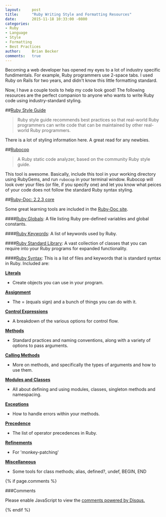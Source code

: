 ```yaml
---
layout:     post
title:      "Ruby Writing Style and Formatting Resources"
date:       2015-11-18 10:33:00 -0800
categories: 
- Ruby 
- Language 
- Style 
- Formatting 
- Best Practices
author:     Brian Becker
comments:   true
---
```


Becoming a web developer has opened my eyes to a lot of industry specific fundimentals. For example, Ruby programmers use 2-space tabs. I used Ruby on Rails for two years, and didn't know this little formatting standard. 

Now, I have a couple tools to help my code look good! The following resources are the perfect companion to anyone who wants to write Ruby code using industry-standard styling.


##[Ruby Style Guide][ruby-style-guide]

> Ruby style guide recommends best practices so that real-world Ruby programmers can write code that can be maintained by other real-world Ruby programmers.

There is a lot of styling information here. A great read for any newbies.


##[Rubocop][rubocop-home]

> A Ruby static code analyzer, based on the community Ruby style guide.

This tool is awesome. Basically, include this tool in your working directory using RubyGems, and run `rubocop` in your terminal window. Rubocop will look over your files (or file, if you specify one) and let you know what peices of your code does not follow the standard Ruby syntax styling. 




##[Ruby-Doc: 2.2.3 core][ruby-docs-2.2.3-home]

Some great learning tools are included in the [Ruby-Doc site][ruby-docs-2.2.3-home]. 

####[Ruby Globals][2.2.3-globals]: 
A file listing Ruby pre-defined variables and global constants.

####[Ruby Keywords][2.2.3-keywords]: 
A list of keywords used by Ruby.

####[Ruby Standard Library][ruby-std-library]: 
A vast collection of classes that you can require into your Ruby programs for expanded functionality.

####[Ruby Syntax][2.2.3-ruby-syntax]: 
This is a list of files and keywords that is standard syntax in Ruby. Included are:

**[Literals][ruby-syntax-literals]**

- Create objects you can use in your program.

**[Assignment][ruby-syntax-assignment]**

- The = (equals sign) and a bunch of things you can do with it.

**[Control Expressions][ruby-syntax-control-exp]**

- A breakdown of the various options for control flow.

**[Methods][ruby-syntax-methods]**

- Standard practices and naming conventions, along with a variety of options to pass arguments.

**[Calling Methods][ruby-syntax-calling-methods]**

- More on methods, and specifically the types of arguments and how to use them.

**[Modules and Classes][ruby-syntax-modules-and-classes]**

- All about defining and using modules, classes, singleton methods and namespacing.

**[Exceptions][ruby-syntax-exceptions]**

- How to handle errors within your methods.

**[Precedence][ruby-syntax-precedence]**

- The list of operator precedences in Ruby.

**[Refinements][ruby-syntax-refinements]**

- For 'monkey-patching'

**[Miscellaneous][ruby-syntax-misc]**

- Some tools for class methods; alias, defined?, undef, BEGIN, END




{% if page.comments %}

###Comments

  <div id="disqus_thread"></div>
  <script>
      /*
      var disqus_config = function () {
          this.page.url = {{ site.url }}{{ page.url | replace:'index.html',''}}
          this.page.identifier = {{ page.id }}
      };
      */
      (function() {  // DON'T EDIT BELOW THIS LINE
          var d = document, s = d.createElement('script');
          
          s.src = '//rubyffr.disqus.com/embed.js';
          
          s.setAttribute('data-timestamp', +new Date());
          (d.head || d.body).appendChild(s);
      })();
  </script>
  <noscript>Please enable JavaScript to view the <a href="https://disqus.com/?ref_noscript" rel="nofollow">comments powered by Disqus.</a></noscript>

{% endif %}

[ruby-docs-2.2.3-home]: http://ruby-doc.org/core-2.2.3/
[ruby-style-guide]: https://github.com/bbatsov/ruby-style-guide
[rubocop-home]: http://batsov.com/rubocop/
[ruby-std-library]: http://ruby-doc.org/core-2.2.3/doc/standard_library_rdoc.html
[2.2.3-globals]: http://ruby-doc.org/core-2.2.3/doc/globals_rdoc.html
[2.2.3-keywords]: http://ruby-doc.org/core-2.2.3/doc/keywords_rdoc.html
[2.2.3-ruby-syntax]: http://ruby-doc.org/core-2.2.3/doc/syntax_rdoc.html
[ruby-syntax-literals]: http://ruby-doc.org/core-2.2.3/doc/syntax/literals_rdoc.html
[ruby-syntax-assignment]: http://ruby-doc.org/core-2.2.3/doc/syntax/assignment_rdoc.html
[ruby-syntax-control-exp]: http://ruby-doc.org/core-2.2.3/doc/syntax/control_expressions_rdoc.html
[ruby-syntax-methods]: http://ruby-doc.org/core-2.2.3/doc/syntax/methods_rdoc.html
[ruby-syntax-calling-methods]: http://ruby-doc.org/core-2.2.3/doc/syntax/calling_methods_rdoc.html
[ruby-syntax-modules-and-classes]: http://ruby-doc.org/core-2.2.3/doc/syntax/modules_and_classes_rdoc.html
[ruby-syntax-exceptions]: http://ruby-doc.org/core-2.2.3/doc/syntax/exceptions_rdoc.html
[ruby-syntax-precedence]: http://ruby-doc.org/core-2.2.3/doc/syntax/precedence_rdoc.html
[ruby-syntax-refinements]: http://ruby-doc.org/core-2.2.3/doc/syntax/refinements_rdoc.html
[ruby-syntax-misc]: http://ruby-doc.org/core-2.2.3/doc/syntax/miscellaneous_rdoc.html
